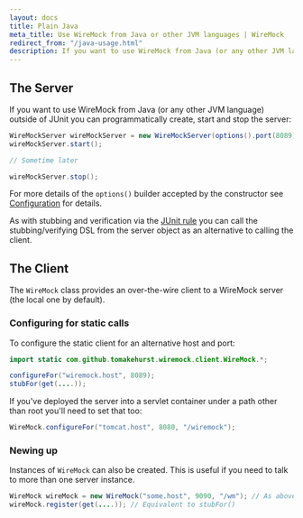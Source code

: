 ```yaml
---
layout: docs
title: Plain Java
meta_title: Use WireMock from Java or other JVM languages | WireMock
redirect_from: "/java-usage.html"
description: If you want to use WireMock from Java (or any other JVM language) outside of JUnit you can programmatically create, start and stop the server.
---
```


## The Server

If you want to use WireMock from Java (or any other JVM language)
outside of JUnit you can programmatically create, start and stop the
server:

```java
WireMockServer wireMockServer = new WireMockServer(options().port(8089)); //No-args constructor will start on port 8080, no HTTPS
wireMockServer.start();

// Sometime later

wireMockServer.stop();
```

For more details of the `options()` builder accepted by the constructor see [Configuration](/docs/configuration/) for details.

As with stubbing and verification via the [JUnit rule](/docs/junit-rule/) you can call the
stubbing/verifying DSL from the server object as an alternative to
calling the client.

## The Client

The `WireMock` class provides an over-the-wire client to a WireMock
server (the local one by default).

### Configuring for static calls

To configure the static client for an alternative host and port:

```java
import static com.github.tomakehurst.wiremock.client.WireMock.*;

configureFor("wiremock.host", 8089);
stubFor(get(....));
```

If you've deployed the server into a servlet container under a path
other than root you'll need to set that too:

```java
WireMock.configureFor("tomcat.host", 8080, "/wiremock");
```

### Newing up

Instances of `WireMock` can also be created. This is useful if you need
to talk to more than one server instance.

```java
WireMock wireMock = new WireMock("some.host", 9090, "/wm"); // As above, 3rd param is for non-root servlet deployments
wireMock.register(get(....)); // Equivalent to stubFor()
```

